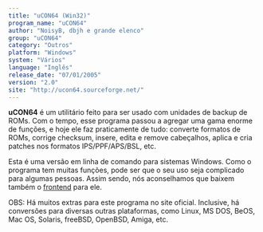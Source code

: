 ```yaml
---
title: "uCON64 (Win32)"
program_name: "uCON64"
author: "NoisyB, dbjh e grande elenco"
group: "uCON64"
category: "Outros"
platform: "Windows"
system: "Vários"
language: "Inglês"
release_date: "07/01/2005"
version: "2.0"
site: "http://ucon64.sourceforge.net/"
---
```

<b>uCON64</b> é um utilitário feito para ser usado com unidades de backup de ROMs. Com o tempo, esse programa passou a agregar uma gama enorme de funções, e hoje ele faz praticamente de tudo: converte formatos de ROMs, corrige checksum, insere, edita e remove cabeçalhos, aplica e cria patches nos formatos IPS/PPF/APS/BSL, etc.

Esta é uma versão em linha de comando para sistemas Windows. Como o programa tem muitas funções, pode ser que o seu uso seja complicado para algumas pessoas. Assim sendo, nós aconselhamos que baixem também o <a href="https://romhackers.org/utilitarios/outros/ucon64-frontend-win32/">frontend</a> para ele.

OBS: Há muitos extras para este programa no site oficial. Inclusive, há conversões para diversas outras plataformas, como Linux, MS DOS, BeOS, Mac OS, Solaris, freeBSD, OpenBSD, Amiga, etc.
